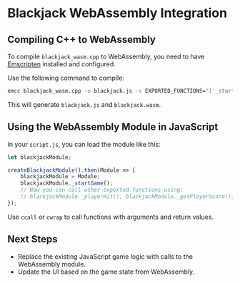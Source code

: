# Blackjack WebAssembly Integration

## Compiling C++ to WebAssembly

To compile `blackjack_wasm.cpp` to WebAssembly, you need to have [Emscripten](https://emscripten.org/) installed and configured.

Use the following command to compile:

```bash
emcc blackjack_wasm.cpp -o blackjack.js -s EXPORTED_FUNCTIONS="['_startGame', '_getPlayerHandSize', '_getDealerHandSize', '_getPlayerCard', '_getDealerCard', '_getPlayerScore', '_getDealerScore', '_isGameOver', '_isPlayerTurn', '_playerHit', '_playerStand', '_getResult']" -s EXTRA_EXPORTED_RUNTIME_METHODS="['ccall', 'cwrap']" -s MODULARIZE=1 -s EXPORT_NAME="createBlackjackModule" -O3
```

This will generate `blackjack.js` and `blackjack.wasm`.

## Using the WebAssembly Module in JavaScript

In your `script.js`, you can load the module like this:

```js
let blackjackModule;

createBlackjackModule().then(Module => {
    blackjackModule = Module;
    blackjackModule._startGame();
    // Now you can call other exported functions using:
    // blackjackModule._playerHit(), blackjackModule._getPlayerScore(), etc.
});
```

Use `ccall` or `cwrap` to call functions with arguments and return values.

## Next Steps

- Replace the existing JavaScript game logic with calls to the WebAssembly module.
- Update the UI based on the game state from WebAssembly.
